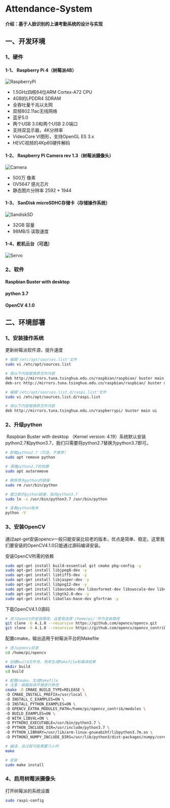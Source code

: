 # Attendance-System

#### 介绍：基于人脸识别的上课考勤系统的设计与实现

## 一、开发环境

### 1、硬件

#### 1-1、 Raspberry Pi 4（树莓派4B）

![RaspberryPi](imgs/RaspberryPi.png)

- 1.5GHz四核64位ARM Cortex-A72 CPU
- 4GB的LPDDR4 SDRAM
- 全吞吐量千兆以太网
- 双频802.11ac无线网络
- 蓝牙5.0
- 两个USB 3.0和两个USB 2.0端口
- 支持双显示器，4K分辨率
- VideoCore VI图形，支持OpenGL ES 3.x
- HEVC视频的4Kp60硬件解码



#### 1-2、 Raspberry Pi Camera rev 1.3（树莓派摄像头）

![Camera](imgs/Camera.png)

- 500万 像素
- OV5647 感光芯片
- 静态图片分辨率 2592 * 1944



#### 1-3、 SanDisk microSDHC存储卡（存储操作系统）

![SandiskSD](imgs/SandiskSD.png)

- 32GB 容量
- 98MB/S 读取速度



#### 1-4、舵机云台（可选）

![Servo](imgs/Servo.png)

### 2、软件

#### Raspbian Buster with desktop

#### python 3.7

#### OpenCV 4.1.0



## 二、环境部署

### 1、安装操作系统

更新树莓派软件源，提升速度

```sh
# 编辑'/etc/apt/sources.list'文件
sudo vi /etc/apt/sources.list

# 用以下内容替换原文件内容
deb http://mirrors.tuna.tsinghua.edu.cn/raspbian/raspbian/ buster main non-free contrib
deb-src http://mirrors.tuna.tsinghua.edu.cn/raspbian/raspbian/ buster main non-free contrib

# 编辑'/etc/apt/sources.list.d/raspi.list'文件
sudo vi /etc/apt/sources.list.d/raspi.list

# 用以下内容替换原文件内容
deb http://mirrors.tuna.tsinghua.edu.cn/raspberrypi/ buster main ui
```



### 2、升级python

​	Raspbian Buster with desktop （Kernel version: 4.19）系统默认安装python2.7和python3.7，我们只需要将python2.7替换为python3.7即可。

```sh
# 卸载python2.7（可选、不推荐）
sudo apt remove python

# 清理python2.7的依赖
sudo apt autoremove

# 删除原先python的链接
sudo rm /usr/bin/python

# 建立新的python链接，指向python3.7
sudo ln -s /usr/bin/python3.7 /usr/bin/python

# 查看python版本
python -V
```



### 3、安装OpenCV

​	通过apt-get安装opencv一般只能安装比较老的版本，优点是简单、稳定。这里我们要安装的OpenCV4.1.0只能通过源码编译安装。

安装OpenCV所需的依赖

```sh
sudo apt-get install build-essential git cmake pkg-config -y
sudo apt-get install libjpeg8-dev -y
sudo apt-get install libtiff5-dev -y
sudo apt-get install libjasper-dev -y
sudo apt-get install libpng12-dev -y
sudo apt-get install libavcodec-dev libavformat-dev libswscale-dev libv4l-dev -y
sudo apt-get install libgtk2.0-dev -y
sudo apt-get install libatlas-base-dev gfortran -y
```

下载OpenCV4.1.0源码

```sh
# 进入OpenCV的安装路径，这里我选择'/home/pi/'作为安装路径
git clone -b 4.1.0 --recursive https://github.com/opencv/opencv.git
git clone -b 4.1.0 --recursive https://github.com/opencv/opencv_contrib.git
```

配置cmake，输出适用于树莓派平台的Makefile

```sh
# 进入opencv目录
cd /home/pi/opencv

# 创建build文件夹，用来生成Makefile和编译结果
mkdir build
cd build

# 配置cmake，生成Makefile
# 注意：根据具体环境进行修改
cmake -D CMAKE_BUILD_TYPE=RELEASE \
-D CMAKE_INSTALL_PREFIX=/usr/local \
-D INSTALL_C_EXAMPLES=ON \
-D INSTALL_PYTHON_EXAMPLES=ON \
-D OPENCV_EXTRA_MODULES_PATH=/home/pi/opencv_contrib/modules \
-D BUILD_EXAMPLES=ON \
-D WITH_LIBV4L=ON \
-D PYTHON3_EXECUTABLE=/usr/bin/python3.7 \
-D PYTHON_INCLUDE_DIR=/usr/include/python3.7 \
-D PYTHON_LIBRARY=/usr/lib/arm-linux-gnueabihf/libpython3.7m.so \
-D PYTHON3_NUMPY_INCLUDE_DIRS=/usr/lib/python3/dist-packages/numpy/core/include \

# 编译，该过程可能需要几小时
make

# 安装
sudo make install
```



### 4、启用树莓派摄像头

打开树莓派的系统设置

```sh
sudo raspi-config
```